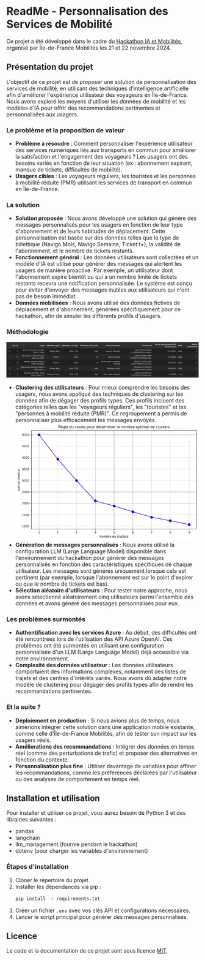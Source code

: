 # ReadMe - Personnalisation des Services de Mobilité

Ce projet a été développé dans le cadre du [Hackathon IA et Mobilités](https://www.iledefrance-mobilites.fr/actualites/hackathon-2024-ia-et-mobilites), organisé par Île-de-France Mobilités les 21 et 22 novembre 2024. 

## Présentation du projet

L'objectif de ce projet est de proposer une solution de personnalisation des services de mobilité, en utilisant des techniques d'intelligence artificielle afin d'améliorer l'expérience utilisateur des voyageurs en Île-de-France. Nous avons exploré les moyens d'utiliser les données de mobilité et les modèles d'IA pour offrir des recommandations pertinentes et personnalisées aux usagers.

### Le problème et la proposition de valeur

- **Problème à résoudre** : Comment personnaliser l'expérience utilisateur des services numériques liés aux transports en commun pour améliorer la satisfaction et l'engagement des voyageurs ? Les usagers ont des besoins variés en fonction de leur situation (ex : abonnement expirant, manque de tickets, difficultés de mobilité).
- **Usagers cibles** : Les voyageurs réguliers, les touristes et les personnes à mobilité réduite (PMR) utilisant les services de transport en commun en Île-de-France.

### La solution

- **Solution proposée** : Nous avons développé une solution qui génère des messages personnalisés pour les usagers en fonction de leur type d'abonnement et de leurs habitudes de déplacement. Cette personnalisation est basée sur des données telles que le type de billettique (Navigo Mois, Navigo Semaine, Ticket t+), la validité de l'abonnement, et le nombre de tickets restants.
- **Fonctionnement général** : Les données utilisateurs sont collectées et un modèle d'IA est utilisé pour générer des messages qui alertent les usagers de manière proactive. Par exemple, un utilisateur dont l'abonnement expire bientôt ou qui a un nombre limité de tickets restants recevra une notification personnalisée. Le système est conçu pour éviter d'envoyer des messages inutiles aux utilisateurs qui n'ont pas de besoin immédiat.
- **Données mobilisées** : Nous avons utilisé des données fictives de déplacement et d'abonnement, générées spécifiquement pour ce hackathon, afin de simuler les différents profils d'usagers.

### Méthodologie

![Aperçu de la tab](images/tab.png)

- **Clustering des utilisateurs** : Pour mieux comprendre les besoins des usagers, nous avons appliqué des techniques de clustering sur les données afin de dégager des profils types. Ces profils incluent des catégories telles que les "voyageurs réguliers", les "touristes" et les "personnes à mobilité réduite (PMR)". Ce regroupement a permis de personnaliser plus efficacement les messages envoyés.
![Aperçu du projet](images/coude.png)
- **Génération de messages personnalisés** : Nous avons utilisé la configuration LLM (Large Language Model) disponible dans l'environnement du hackathon pour générer des messages personnalisés en fonction des caractéristiques spécifiques de chaque utilisateur. Les messages sont générés uniquement lorsque cela est pertinent (par exemple, lorsque l'abonnement est sur le point d'expirer ou que le nombre de tickets est bas).
- **Sélection aléatoire d'utilisateurs** : Pour tester notre approche, nous avons sélectionné aléatoirement cinq utilisateurs parmi l'ensemble des données et avons généré des messages personnalisés pour eux.

### Les problèmes surmontés

- **Authentification avec les services Azure** : Au début, des difficultés ont été rencontrées lors de l'utilisation des API Azure OpenAI. Ces problèmes ont été surmontés en utilisant une configuration personnalisée d'un LLM (Large Language Model) déjà accessible via notre environnement.
- **Complexité des données utilisateur** : Les données utilisateurs comportaient des informations complexes, notamment des listes de trajets et des centres d'intérêts variés. Nous avons dû adapter notre modèle de clustering pour dégager des profils types afin de rendre les recommandations pertinentes.

### Et la suite ?

- **Déploiement en production** : Si nous avions plus de temps, nous aimerions intégrer cette solution dans une application mobile existante, comme celle d'Île-de-France Mobilités, afin de tester son impact sur les usagers réels.
- **Améliorations des recommandations** : Intégrer des données en temps réel (comme des perturbations de trafic) et proposer des alternatives en fonction du contexte.
- **Personnalisation plus fine** : Utiliser davantage de variables pour affiner les recommandations, comme les préférences déclarées par l'utilisateur ou des analyses de comportement en temps réel.

## Installation et utilisation

Pour installer et utiliser ce projet, vous aurez besoin de Python 3 et des librairies suivantes :
- pandas
- langchain
- llm_management (fournie pendant le hackathon)
- dotenv (pour charger les variables d'environnement)

### Étapes d'installation
1. Cloner le répertoire du projet.
2. Installer les dépendances via pip :
   ```bash
   pip install -r requirements.txt
   ```
3. Créer un fichier `.env` avec vos clés API et configurations nécessaires.
4. Lancer le script principal pour générer des messages personnalisés.

## Licence

Le code et la documentation de ce projet sont sous licence [MIT](LICENSE).


